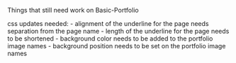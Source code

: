 Things that still need work on Basic-Portfolio

css updates needed:
	- alignment of the underline for the page needs separation from the page name
	- length of the underline for the page needs to be shortened
	- background color needs to be added to the portfolio image names
	- background position needs to be set on the portfolio image names

	